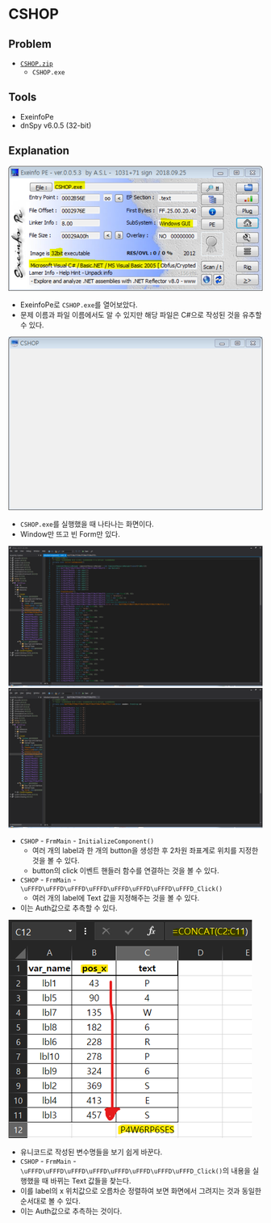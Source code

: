 # CSHOP

## Problem
* [`CSHOP.zip`](./CSHOP.zip)
    - `CSHOP.exe`

## Tools
* ExeinfoPe
* dnSpy v6.0.5 (32-bit)

## Explanation
![](./1.PNG?raw=true)
* ExeinfoPe로 `CSHOP.exe`를 열어보았다.
* 문제 이름과 파일 이름에서도 알 수 있지만 해당 파일은 C#으로 작성된 것을 유추할 수 있다.

![](./2.PNG?raw=true)
* `CSHOP.exe`를 실행했을 때 나타나는 화면이다.
* Window만 뜨고 빈 Form만 있다.

![](./3_1.PNG?raw=true)  
![](./3_2.PNG?raw=true)  
* `CSHOP` - `FrmMain` - `InitializeComponent()`
    - 여러 개의 label과 한 개의 button을 생성한 후 2차원 좌표계로 위치를 지정한 것을 볼 수 있다.
    - button의 click 이벤트 핸들러 함수를 연결하는 것을 볼 수 있다.
* `CSHOP` - `FrmMain` - `\uFFFD\uFFFD\uFFFD\uFFFD\uFFFD\uFFFD\uFFFD\uFFFD_Click()`
    - 여러 개의 label에 Text 값을 지정해주는 것을 볼 수 있다.
* 이는 Auth값으로 추측할 수 있다.

![](./4.PNG?raw=true)
* 유니코드로 작성된 변수명들을 보기 쉽게 바꾼다.
* `CSHOP` - `FrmMain` - `\uFFFD\uFFFD\uFFFD\uFFFD\uFFFD\uFFFD\uFFFD\uFFFD_Click()`의 내용을 실행했을 때 바뀌는 Text 값들을 찾는다.
* 이를 label의 x 위치값으로 오름차순 정렬하여 보면 화면에서 그려지는 것과 동일한 순서대로 볼 수 있다.
* 이는 Auth값으로 추측하는 것이다.
